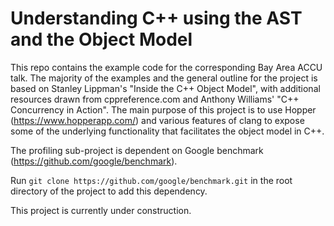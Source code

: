 # Understanding C++ using the AST and the Object Model
This repo contains the example code for the corresponding Bay Area ACCU
talk. The majority of the examples and the general outline for the
project is based on Stanley Lippman's "Inside the C++ Object Model",
with additional resources drawn from cppreference.com and Anthony
Williams' "C++ Concurrency in Action". The main purpose of this
project is to use Hopper (https://www.hopperapp.com/) and various
features of clang to expose some of the underlying functionality that
facilitates the object model in C++.

The profiling sub-project is dependent on Google benchmark (https://github.com/google/benchmark).

Run `git clone https://github.com/google/benchmark.git` in the root
directory of the project to add this dependency.

This project is currently under construction.